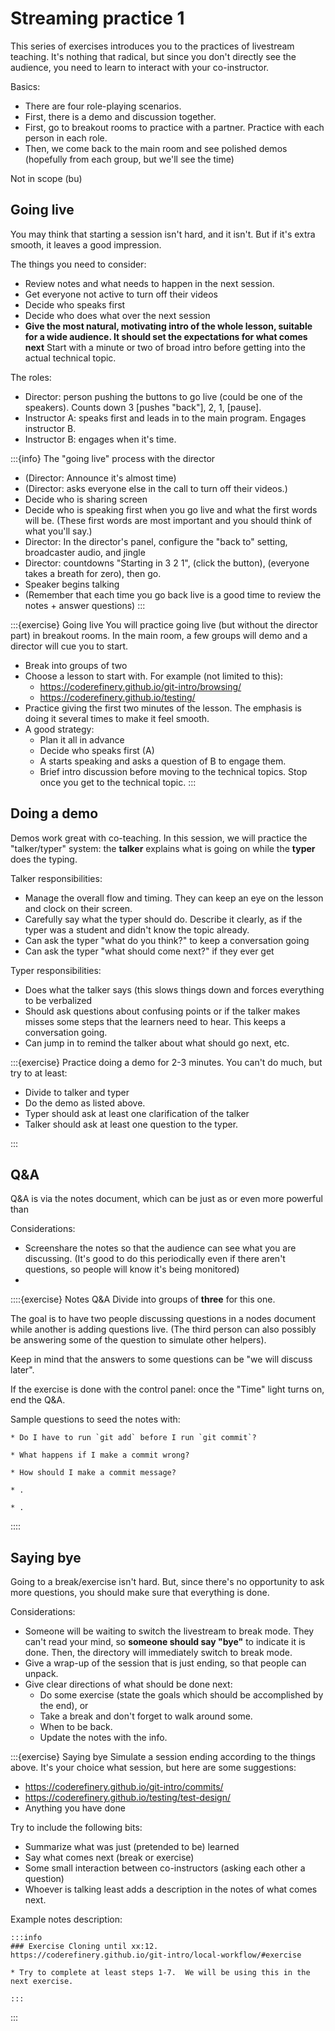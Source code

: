 # Streaming practice 1

This series of exercises introduces you to the practices of livestream
teaching.  It's nothing that radical, but since you don't directly see
the audience, you need to learn to interact with your co-instructor.

Basics:

* There are four role-playing scenarios.
* First, there is a demo and discussion together.
* First, go to breakout rooms to practice with a partner.  Practice
  with each person in each role.
* Then, we come back to the main room and see polished demos
  (hopefully from each group, but we'll see the time)


Not in scope (bu)

## Going live

You may think that starting a session isn't hard, and it isn't.  But
if it's extra smooth, it leaves a good impression.

The things you need to consider:
* Review notes and what needs to happen in the next session.
* Get everyone not active to turn off their videos
* Decide who speaks first
* Decide who does what over the next session
* **Give the most natural, motivating intro of the whole lesson,
  suitable for a wide audience.  It should set the expectations for
  what comes next**  Start with a minute or two of broad intro before
  getting into the actual technical topic.

The roles:
* Director: person pushing the buttons to go live (could be one of the
  speakers).  Counts down 3 [pushes "back"], 2, 1, [pause].
* Instructor A: speaks first and leads in to the main program.
  Engages instructor B.
* Instructor B: engages when it's time.


:::{info} The "going live" process with the director

* (Director: Announce it's almost time)
* (Director: asks everyone else in the call to turn off their videos.)
* Decide who is sharing screen
* Decide who is speaking first when you go live and what the first
  words will be.  (These first words are most important and you should
  think of what you'll say.)
* Director: In the director's panel, configure the "back to" setting,
  broadcaster audio, and jingle
* Director: countdowns "Starting in 3 2 1", (click the button),
  (everyone takes a breath for zero), then go.
* Speaker begins talking
* (Remember that each time you go back live is a good time to review
  the notes + answer questions)
:::

:::{exercise} Going live
You will practice going live (but without the director part) in
breakout rooms.  In the main room, a few groups will demo and a
director will cue you to start.

* Break into groups of two
* Choose a lesson to start with.  For example (not limited to this):
  * https://coderefinery.github.io/git-intro/browsing/
  * https://coderefinery.github.io/testing/
* Practice giving the first two minutes of the lesson.  The emphasis
  is doing it several times to make it feel smooth.
* A good strategy:
  * Plan it all in advance
  * Decide who speaks first (A)
  * A starts speaking and asks a question of B to engage them.
  * Brief intro discussion before moving to the technical topics.
  Stop once you get to the technical topic.
:::



## Doing a demo

Demos work great with co-teaching.  In this session, we will practice
the "talker/typer" system: the **talker** explains what is going on
while the **typer** does the typing.

Talker responsibilities:
* Manage the overall flow and timing.  They can keep an eye on the
  lesson and clock on their screen.
* Carefully say what the typer should do.  Describe it clearly, as if
  the typer was a student and didn't know the topic already.
* Can ask the typer "what do you think?" to keep a conversation going
* Can ask the typer "what should come next?" if they ever get 

Typer responsibilities:
* Does what the talker says (this slows things down and forces
  everything to be verbalized
* Should ask questions about confusing points or if the talker makes
  misses some steps that the learners need to hear.  This keeps a
  conversation going.
* Can jump in to remind the talker about what should go next, etc.

:::{exercise}
Practice doing a demo for 2-3 minutes.  You can't do much, but try to
at least:
* Divide to talker and typer
* Do the demo as listed above.
* Typer should ask at least one clarification of the talker
* Talker should ask at least one question to the typer.

:::


## Q&A

Q&A is via the notes document, which can be just as or even more
powerful than 

Considerations:
* Screenshare the notes so that the audience can see what you are
  discussing.  (It's good to do this periodically even if there aren't
  questions, so people will know it's being monitored)
* 

::::{exercise} Notes Q&A
Divide into groups of **three** for this one.

The goal is to have two people discussing questions in a nodes
document while another is adding questions live.  (The third person
can also possibly be answering some of the question to simulate other
helpers).

Keep in mind that the answers to some questions can be "we will
discuss later".

If the exercise is done with the control panel: once the "Time" light
turns on, end the Q&A.

Sample questions to seed the notes with:

```
* Do I have to run `git add` before I run `git commit`?

* What happens if I make a commit wrong?

* How should I make a commit message?

* .

* .
```

::::

## Saying bye

Going to a break/exercise isn't hard.  But, since there's no
opportunity to ask more questions, you should make sure that
everything is done.

Considerations:
* Someone will be waiting to switch the livestream to break mode.
  They can't read your mind, so **someone should say "bye"** to
  indicate it is done.  Then, the directory will immediately switch to
  break mode.
* Give a wrap-up of the session that is just ending, so that people
  can unpack.
* Give clear directions of what should be done next:
  * Do some exercise (state the goals which should be accomplished by
    the end), or
  * Take a break and don't forget to walk around some.
  * When to be back.
  * Update the notes with the info.

:::{exercise} Saying bye
Simulate a session ending according to the things above.  It's your
choice what session, but here are some suggestions:
* https://coderefinery.github.io/git-intro/commits/
* https://coderefinery.github.io/testing/test-design/
* Anything you have done

Try to include the following bits:
* Summarize what was just (pretended to be) learned
* Say what comes next (break or exercise)
* Some small interaction between co-instructors (asking each other a
  question)
* Whoever is talking least adds a description in the notes of what
  comes next.

Example notes description:
```
:::info
### Exercise Cloning until xx:12.
https://coderefinery.github.io/git-intro/local-workflow/#exercise

* Try to complete at least steps 1-7.  We will be using this in the next exercise.

:::
```


:::
